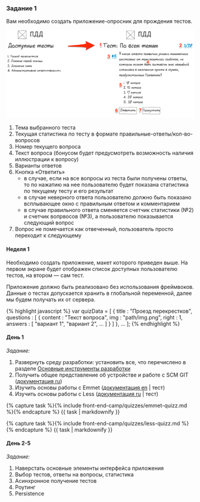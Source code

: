 ### Задание 1

Вам необходимо создать приложение-опросник для прождения тестов.

![макет приложения-опросника](img/front-end-camp/quizzer-wireframe.png)


1. Тема выбранного теста
2. Текущая статистика по тесту в формате правильные-ответы/кол-во-вопросов
3. Номер текущего вопроса
4. Текст вопроса (бонусом будет предусмотреть возможность наличия иллюстрации к вопросу)
5. Варианты ответов
6. Кнопка «Ответить»
    * в случае, если на все вопросы из теста были получены ответы, то по нажатию на нее пользователю будет показана статистика по текущему тесту и его результат
    * в случае неверного ответа пользователю должно быть показано всплывающее окно с правильным ответом и комментарием
    * в случае правильного ответа сменяется счетчик статистики (№2) и счетчик вопрвосов (№3), а пользователю показывается следующий вопрос
7. Вопрос не помечается как отвеченный, пользователь просто переходит к следующему


#### Неделя 1

Необходимо создать приложение, макет которого приведен выше. На первом экране будет отображен список доступных
пользователю тестов, на втором — сам тест.

Приложение должно быть реализовано без использования фреймвоков.
Данные о тестах допускается хранить в глобальной переменной, далее мы будем получать их от сервера.

{% highlight javascript %}
var quizData = [
    {
        title     : "Проезд перекрестков",
        questions : [
            {
                content : "Текст вопроса",
                img     : "path/img.png",
                right   : 1,
                answers : [
                    "вариант 1",
                    "вариант 2",
                    ...
                ]
            }
        ]
    },
    ...
];
{% endhighlight %}


#### День 1

_Задание:_

1. Развернуть среду разработки: установить все, что перечислено в разделе [Основные инструменты разработки](#main-tools)
2. Получить общее представление об устройстве и работе с SCM GIT ([документация ru](http://git-scm.com/book/ru))
3. Изучить основы работы с Emmet ([документация en](http://docs.emmet.io/) \| <a data-toggle="modal" data-target="#emmet-quizz">тест</a>)
4. Изучить основы работы с Less ([документация ru](http://www.lesscss.ru/) \| <a data-toggle="modal" data-target="#less-quizz">тест</a>)

{% capture task %}{% include front-end-camp/quizzes/emmet-quizz.md %}{% endcapture %}
{{ task | markdownify }}

{% capture task %}{% include front-end-camp/quizzes/less-quizz.md %}{% endcapture %}
{{ task | markdownify }}


#### День 2-5

_Задание:_

1. Наверстать основные элементы интерфейса приложения
2. Выбор тестов, ответы на вопросы, статистика
3. Асинхронное получение тестов
4. Роутинг
5. Persistence
